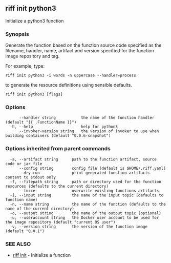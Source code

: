 ## riff init python3

Initialize a python3 function

### Synopsis

Generate the function based on the function source code specified as the filename, handler,
name, artifact and version specified for the function image repository and tag.

For example, type:

    riff init python3 -i words -n uppercase --handler=process

to generate the resource definitions using sensible defaults.


```
riff init python3 [flags]
```

### Options

```
      --handler string           the name of the function handler (default "{{ .FunctionName }}")
  -h, --help                     help for python3
      --invoker-version string   the version of invoker to use when building containers (default "0.0.6-snapshot")
```

### Options inherited from parent commands

```
  -a, --artifact string      path to the function artifact, source code or jar file
      --config string        config file (default is $HOME/.riff.yaml)
      --dry-run              print generated function artifacts content to stdout only
  -f, --filepath string      path or directory used for the function resources (defaults to the current directory)
      --force                overwrite existing functions artifacts
  -i, --input string         the name of the input topic (defaults to function name)
  -n, --name string          the name of the function (defaults to the name of the current directory)
  -o, --output string        the name of the output topic (optional)
  -u, --useraccount string   the Docker user account to be used for the image repository (default "current OS user")
  -v, --version string       the version of the function image (default "0.0.1")
```

### SEE ALSO

* [riff init](https://github.com/projectriff/riff/blob/master/riff-cli/docs/riff_init.md)	 - Initialize a function

